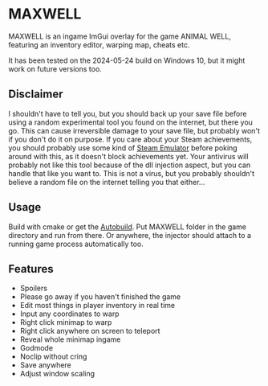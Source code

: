 # MAXWELL

MAXWELL is an ingame ImGui overlay for the game ANIMAL WELL, featuring an inventory editor, warping map, cheats etc.

It has been tested on the 2024-05-24 build on Windows 10, but it might work on future versions too.

## Disclaimer

I shouldn't have to tell you, but you should back up your save file before using a random experimental tool you found on the internet, but there you go.
This can cause irreversible damage to your save file, but probably won't if you don't do it on purpose.
If you care about your Steam achievements, you should probably use some kind of [Steam Emulator](https://mr_goldberg.gitlab.io/goldberg_emulator/) before poking around with this, as it doesn't block achievements yet.
Your antivirus will probably not like this tool because of the dll injection aspect, but you can handle that like you want to.
This is not a virus, but you probably shouldn't believe a random file on the internet telling you that either...

## Usage

Build with cmake or get the [Autobuild](https://github.com/Dregu/maxwell/releases/tag/autobuild). Put MAXWELL folder in the game directory and run from there. Or anywhere, the injector should attach to a running game process automatically too.

## Features

- Spoilers
- Please go away if you haven't finished the game
- Edit most things in player inventory in real time
- Input any coordinates to warp
- Right click minimap to warp
- Right click anywhere on screen to teleport
- Reveal whole minimap ingame
- Godmode
- Noclip without cring
- Save anywhere
- Adjust window scaling
